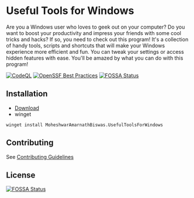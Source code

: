 # Useful Tools for Windows

Are you a Windows user who loves to geek out on your computer? Do you want to boost your productivity and impress your friends with some cool tricks and hacks? If so, you need to check out this program! It's a collection of handy tools, scripts and shortcuts that will make your Windows experience more efficient and fun. You can tweak your settings or access hidden features with ease. You'll be amazed by what you can do with this program!

[![CodeQL](https://github.com/fluentmoheshwar/useful-tools/actions/workflows/codeql.yml/badge.svg)](https://github.com/fluentmoheshwar/useful-tools/actions/workflows/codeql.yml)
[![OpenSSF Best Practices](https://www.bestpractices.dev/projects/6844/badge)](https://www.bestpractices.dev/projects/6844)
[![FOSSA Status](https://app.fossa.com/api/projects/git%2Bgithub.com%2Ffluentmoheshwar%2Fuseful-tools.svg?type=shield)](https://app.fossa.com/projects/git%2Bgithub.com%2Ffluentmoheshwar%2Fuseful-tools?ref=badge_shield)

## Installation

-   [Download](https://github.com/fluentmoheshwar/useful-tools/releases/latest)
-   winget

```pwsh
winget install MoheshwarAmarnathBiswas.UsefulToolsForWindows
```

## Contributing

See [Contributing Guidelines](https://github.com/fluentmoheshwar/useful-tools/blob/main/CONTRIBUTING.md)


## License
[![FOSSA Status](https://app.fossa.com/api/projects/git%2Bgithub.com%2Ffluentmoheshwar%2Fuseful-tools.svg?type=large)](https://app.fossa.com/projects/git%2Bgithub.com%2Ffluentmoheshwar%2Fuseful-tools?ref=badge_large)